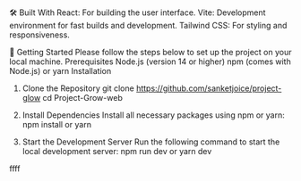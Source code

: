 🛠️ Built With
React: For building the user interface.
Vite: Development environment for fast builds and development.
Tailwind CSS: For styling and responsiveness.

🚀 Getting Started
Please follow the steps below to set up the project on your local machine.
Prerequisites
Node.js (version 14 or higher)
npm (comes with Node.js) or yarn
Installation
1. Clone the Repository
  git clone https://github.com/sanketjoice/project-glow
  cd Project-Grow-web

2. Install Dependencies
Install all necessary packages using npm or yarn:
  npm install
or
  yarn

4. Start the Development Server
Run the following command to start the local development server:
  npm run dev
or 
  yarn dev

ffff

